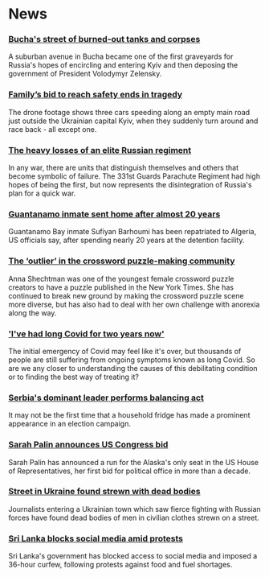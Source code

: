 # News
### [Bucha's street of burned-out tanks and corpses](https://www.bbc.com/news/world-europe-60970818)
A suburban avenue in Bucha became one of the first graveyards for Russia's hopes of encircling and entering Kyiv and then deposing the government of President Volodymyr Zelensky. 
### [Family’s bid to reach safety ends in tragedy](https://www.bbc.com/news/world-europe-60929530)
The drone footage shows three cars speeding along an empty main road just outside the Ukrainian capital Kyiv, when they suddenly turn around and race back - all except one. 
### [The heavy losses of an elite Russian regiment](https://www.bbc.com/news/world-europe-60946340)
 In any war, there are units that distinguish themselves and others that become symbolic of failure. The 331st Guards Parachute Regiment had high hopes of being the first, but now represents the disintegration of Russia's plan for a quick war.
### [Guantanamo inmate sent home after almost 20 years](https://www.bbc.com/news/world-africa-60970825)
Guantanamo Bay inmate Sufiyan Barhoumi has been repatriated to Algeria, US officials say, after spending nearly 20 years at the detention facility.
### [The ‘outlier’ in the crossword puzzle-making community](https://www.bbc.com/news/stories-60902128)
Anna Shechtman was one of the youngest female crossword puzzle creators to have a puzzle published in the New York Times. She has continued to break new ground by making the crossword puzzle scene more diverse, but has also had to deal with her own challenge with anorexia along the way.
### ['I've had long Covid for two years now'](https://www.bbc.com/news/world-60708123)
The initial emergency of Covid may feel like it's over, but thousands of people are still suffering from ongoing symptoms known as long Covid. So are we any closer to understanding the causes of this debilitating condition or to finding the best way of treating it?
### [Serbia's dominant leader performs balancing act](https://www.bbc.com/news/world-europe-60958779)
It may not be the first time that a household fridge has made a prominent appearance in an election campaign. 
### [Sarah Palin announces US Congress bid](https://www.bbc.com/news/world-us-canada-60964852)
Sarah Palin has announced a run for the Alaska's only seat in the US House of Representatives, her first bid for political office in more than a decade.
### [Street in Ukraine found strewn with dead bodies](https://www.bbc.com/news/world-europe-60967463)
Journalists entering a Ukrainian town which saw fierce fighting with Russian forces have found dead bodies of men in civilian clothes strewn on a street.   
### [Sri Lanka blocks social media amid protests](https://www.bbc.com/news/world-asia-60962185)
Sri Lanka's government has blocked access to social media and imposed a 36-hour curfew, following protests against food and fuel shortages.
